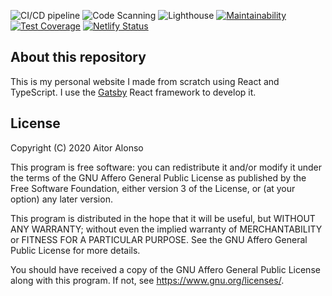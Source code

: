 ![CI/CD pipeline](https://github.com/tairosonloa/aalonso.dev/workflows/CI/CD%20pipeline/badge.svg)
![Code Scanning](https://github.com/tairosonloa/aalonso.dev/workflows/Code%20Scanning/badge.svg)
![Lighthouse](https://github.com/tairosonloa/aalonso.dev/workflows/Lighthouse/badge.svg)
[![Maintainability](https://api.codeclimate.com/v1/badges/508745bcc434a38f6161/maintainability)](https://codeclimate.com/github/tairosonloa/aalonso.dev/maintainability)
[![Test Coverage](https://api.codeclimate.com/v1/badges/508745bcc434a38f6161/test_coverage)](https://codeclimate.com/github/tairosonloa/aalonso.dev/test_coverage)
[![Netlify Status](https://api.netlify.com/api/v1/badges/6f0a5323-37e0-4578-b642-61a3518cc574/deploy-status)](https://app.netlify.com/sites/aalonso/deploys)

## About this repository

This is my personal website I made from scratch using React and TypeScript.
I use the [Gatsby](https://www.gatsbyjs.com/) React framework to develop it.

## License

Copyright (C) 2020 Aitor Alonso

This program is free software: you can redistribute it and/or modify
it under the terms of the GNU Affero General Public License as published
by the Free Software Foundation, either version 3 of the License, or
(at your option) any later version.

This program is distributed in the hope that it will be useful,
but WITHOUT ANY WARRANTY; without even the implied warranty of
MERCHANTABILITY or FITNESS FOR A PARTICULAR PURPOSE. See the
GNU Affero General Public License for more details.

You should have received a copy of the GNU Affero General Public License
along with this program. If not, see https://www.gnu.org/licenses/.
